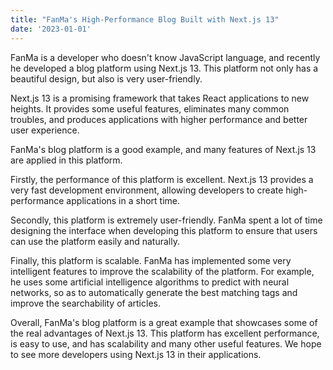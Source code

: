 ```yaml
---
title: "FanMa's High-Performance Blog Built with Next.js 13"
date: '2023-01-01'
---
```


FanMa is a developer who doesn't know JavaScript language, and recently he developed a blog platform using Next.js 13. This platform not only has a beautiful design, but also is very user-friendly.

Next.js 13 is a promising framework that takes React applications to new heights. It provides some useful features, eliminates many common troubles, and produces applications with higher performance and better user experience.

FanMa's blog platform is a good example, and many features of Next.js 13 are applied in this platform.

Firstly, the performance of this platform is excellent. Next.js 13 provides a very fast development environment, allowing developers to create high-performance applications in a short time.

Secondly, this platform is extremely user-friendly. FanMa spent a lot of time designing the interface when developing this platform to ensure that users can use the platform easily and naturally.

Finally, this platform is scalable. FanMa has implemented some very intelligent features to improve the scalability of the platform. For example, he uses some artificial intelligence algorithms to predict with neural networks, so as to automatically generate the best matching tags and improve the searchability of articles.

Overall, FanMa's blog platform is a great example that showcases some of the real advantages of Next.js 13. This platform has excellent performance, is easy to use, and has scalability and many other useful features. We hope to see more developers using Next.js 13 in their applications.